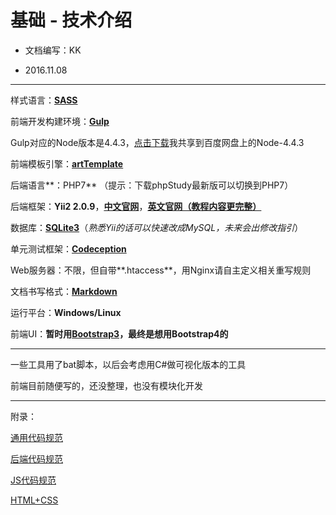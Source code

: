 基础 - 技术介绍
===

- 文档编写：KK

- 2016.11.08

---

样式语言：**[SASS](http://www.w3cplus.com/sassguide)**

前端开发构建环境：**[Gulp](http://www.kkh86.com/it/gulp-build-dev-env/guide-README.html)**

Gulp对应的Node版本是4.4.3，[点击下载](https://pan.baidu.com/s/1qYfSADm)我共享到百度网盘上的Node-4.4.3

前端模板引擎：**[artTemplate](https://github.com/aui/artTemplate)**

后端语言**：PHP7** （提示：下载phpStudy最新版可以切换到PHP7）

后端框架：**Yii2 2.0.9**，**[中文官网](http://www.yiichina.com/doc/guide/2.0)**，**[英文官网（教程内容更完整）](http://www.yiiframework.com/doc-2.0/guide-index.html)**

数据库：**[SQLite3](http://www.runoob.com/sqlite/sqlite-tutorial.html)**（*熟悉Yii的话可以快速改成MySQL，未来会出修改指引*）

单元测试框架：**[Codeception](http://www.kkh86.com/it/codeception/guide-README.html)**

Web服务器：不限，但自带**.htaccess**，用Nginx请自主定义相关重写规则

文档书写格式：**[Markdown](http://www.kkh86.com/it/markdown/guide-README.html)**

运行平台：**Windows/Linux**

前端UI：**暂时用[Bootstrap3](http://v3.bootcss.com/css)，最终是想用Bootstrap4的**

---

一些工具用了bat脚本，以后会考虑用C#做可视化版本的工具

前端目前随便写的，还没整理，也没有模块化开发
	
---
	
附录：
	
[通用代码规范](http://www.kkh86.com/it/code-standard/guide-std-global.html)

[后端代码规范](http://www.kkh86.com/it/code-standard/guide-std-php.html)

[JS代码规范](http://www.kkh86.com/it/code-standard/guide-std-js.html)

[HTML+CSS](http://www.kkh86.com/it/code-standard/guide-std-html-css.html)